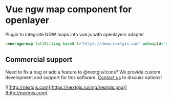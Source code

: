 # Vue ngw map component for openlayer

Plugin to integrate NGW maps into vue.js with openlayers adapter

```html
<vue-ngw-map fullFilling baseUrl="https://demo.nextgis.com" webmapId="4251" qmsId="487"></vue-ngw-map>
```

## Commercial support

Need to fix a bug or add a feature to @nextgis/icons? We provide custom development and support for this software. [Contact us](http://nextgis.com/contact/) to discuss options!

[![http://nextgis.com](https://nextgis.ru/img/nextgis.png)](http://nextgis.com)

